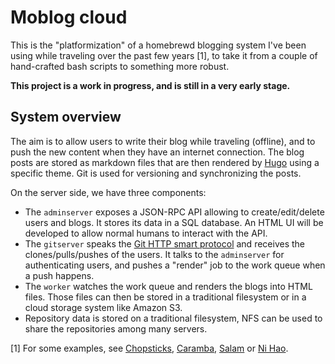 # Moblog cloud

This is the "platformization" of a homebrewd blogging system I've been using
while traveling over the past few years [1], to take it from a couple of
hand-crafted bash scripts to something more robust.

**This project is a work in progress, and is still in a very early stage.**

## System overview

The aim is to allow users to write their blog while traveling (offline), and to
push the new content when they have an internet connection. The blog posts are
stored as markdown files that are then rendered by [Hugo](https://gohugo.io/)
using a specific theme. Git is used for versioning and synchronizing the posts.

On the server side, we have three components:

- The `adminserver` exposes a JSON-RPC API allowing to create/edit/delete users
  and blogs. It stores its data in a SQL database. An HTML UI will be developed
  to allow normal humans to interact with the API.
- The `gitserver` speaks the [Git HTTP smart protocol](https://github.com/git/git/blob/master/Documentation/technical/http-protocol.txt)
  and receives the clones/pulls/pushes of the users. It talks to the
  `adminserver` for authenticating users, and pushes a "render" job to the work
  queue when a push happens.
- The `worker` watches the work queue and renders the blogs into HTML files.
  Those files can then be stored in a traditional filesystem or in a cloud
  storage system like Amazon S3.
- Repository data is stored on a traditional filesystem, NFS can be used to
  share the repositories among many servers.

[1] For some examples, see [Chopsticks](https://chopsticks.bustany.org/),
[Caramba](https://caramba.bustany.org/), [Salam](https://salam.bustany.org/) or
[Ni Hao](https://nihao.bustany.org/).
